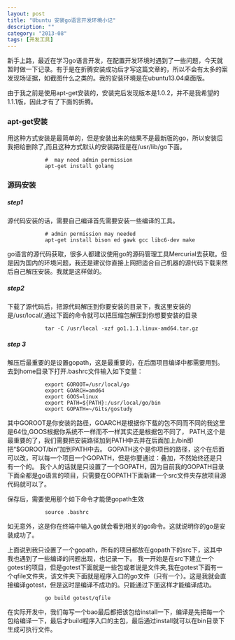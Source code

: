 ```yaml
---
layout: post
title: "Ubuntu 安装go语言开发环境小记"
description: ""
category: "2013-08"
tags: [开发工具]
---
```


新手上路，最近在学习go语言开发，在配置开发环境时遇到了一些问题，今天就暂时做一下记录。有于是在折腾安装成功后才写这篇文章的，所以不会有太多的案发现场证据，如截图什么之类的。我的安装环境是在ubuntu13.04桌面版。

由于我之前是使用apt-get安装的，安装完后发现版本是1.0.2，并不是我希望的1.1.1版，因此才有了下面的折腾。

###  apt-get安装
用这种方式安装是最简单的，但是安装出来的结果不是最新版的go，所以安装后我把给删除了,而且这种方式默认的安装路径是在/usr/lib/go下面。

                #  may need admin permission
                apt-get install golang 

### 源码安装
##### step1
源代码安装的话，需要自己编译首先需要安装一些编译的工具。

                # admin permission may needed
                apt-get install bison ed gawk gcc libc6-dev make

go语言的源代码获取，很多人都建议使用go的源码管理工具Mercurial去获取。但是因为国内的环境问题，我还是建议你直接上网把适合自己机器的源代码下载来然后自己解压安装。我就是这样做的。

##### step2
下载了源代码后，把源代码解压到你要安装的目录下，我这里安装的是/usr/local/,通过下面的命令就可以把压缩包解压到你想要安装的目录

                tar -C /usr/local -xzf go1.1.1.linux-amd64.tar.gz

##### step 3
解压后最重要的是设置gopath，这是最重要的，在后面项目编译中都需要用到。去到home目录下打开.bashrc文件输入如下变量：

                export GOROOT=/usr/local/go
                export GOARCH=amd64
                export GOOS=linux
                export PATH=${PATH}:/usr/local/go/bin
                export GOPATH=~/Gits/gostudy
其中GOROOT是你安装的路径，GOARCH是根据你下载的包不同而不同的我这里是64位,GOOS根据你系统不一样而不一样其实还是根据包不同了，
PATH,这个是最重要的了，我们需要把安装路径加到PATH中去并在后面加上/bin即把“$GOROOT/bin”加到PATH中去。
GOPATH这个是你项目的路径，这个在后面可以改，可以每一个项目一个GOPATH，但是你要通过：叠加，不然始终还是只有一个的。
我个人的话就是只设置了一个GOPATH，因为目前我的GOPATH目录下面全都是go语言的项目，只需要在GOPATH下面新建一个src文件夹存放项目源代码就可以了。

保存后，需要使用那个如下命令才能使gopath生效

                source .bashrc

如无意外，这是你在终端中输入go就会看到相关的go命令。这就说明你的go是安装成功了。

上面说到我只设置了一个gopath，所有的项目都放在gopath下的src下，这其中我也遇到了一些编译的问题出现，也记录一下。
我一开始是在src下建立一个gotest的项目，但是gotest下面就是一些包或者说是文件夹,我在gotest下面有一个qfile文件夹，该文件夹下面就是程序入口的go文件（只有一个）。这是我就会直接编译gotest，但是这时是编译不成功的。只能通过下面这样才能编译成功。

                go build gotest/qfile 

在实际开发中，我们每写一个bao最后都把该包给install一下，编译是先把每一个包给编译一下，最后才build程序入口的主包，最后通过install就可以在bin目录下生成可执行文件。